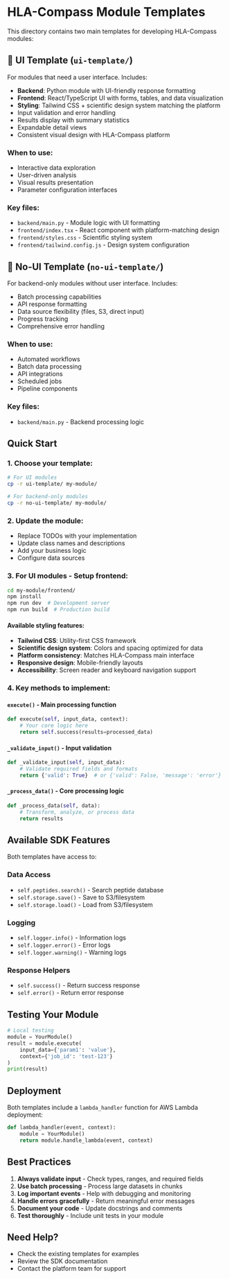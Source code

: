 # HLA-Compass Module Templates

This directory contains two main templates for developing HLA-Compass modules:

## 📱 UI Template (`ui-template/`)
For modules that need a user interface. Includes:
- **Backend**: Python module with UI-friendly response formatting
- **Frontend**: React/TypeScript UI with forms, tables, and data visualization
- **Styling**: Tailwind CSS + scientific design system matching the platform
- Input validation and error handling
- Results display with summary statistics
- Expandable detail views
- Consistent visual design with HLA-Compass platform

### When to use:
- Interactive data exploration
- User-driven analysis
- Visual results presentation
- Parameter configuration interfaces

### Key files:
- `backend/main.py` - Module logic with UI formatting
- `frontend/index.tsx` - React component with platform-matching design
- `frontend/styles.css` - Scientific styling system
- `frontend/tailwind.config.js` - Design system configuration

## 🔧 No-UI Template (`no-ui-template/`)
For backend-only modules without user interface. Includes:
- Batch processing capabilities
- API response formatting
- Data source flexibility (files, S3, direct input)
- Progress tracking
- Comprehensive error handling

### When to use:
- Automated workflows
- Batch data processing
- API integrations
- Scheduled jobs
- Pipeline components

### Key files:
- `backend/main.py` - Backend processing logic

## Quick Start

### 1. Choose your template:
```bash
# For UI modules
cp -r ui-template/ my-module/

# For backend-only modules
cp -r no-ui-template/ my-module/
```

### 2. Update the module:
- Replace TODOs with your implementation
- Update class names and descriptions
- Add your business logic
- Configure data sources

### 3. For UI modules - Setup frontend:
```bash
cd my-module/frontend/
npm install
npm run dev  # Development server
npm run build  # Production build
```

#### Available styling features:
- **Tailwind CSS**: Utility-first CSS framework
- **Scientific design system**: Colors and spacing optimized for data
- **Platform consistency**: Matches HLA-Compass main interface
- **Responsive design**: Mobile-friendly layouts
- **Accessibility**: Screen reader and keyboard navigation support

### 4. Key methods to implement:

#### `execute()` - Main processing function
```python
def execute(self, input_data, context):
    # Your core logic here
    return self.success(results=processed_data)
```

#### `_validate_input()` - Input validation
```python
def _validate_input(self, input_data):
    # Validate required fields and formats
    return {'valid': True}  # or {'valid': False, 'message': 'error'}
```

#### `_process_data()` - Core processing logic
```python
def _process_data(self, data):
    # Transform, analyze, or process data
    return results
```

## Available SDK Features

Both templates have access to:

### Data Access
- `self.peptides.search()` - Search peptide database
- `self.storage.save()` - Save to S3/filesystem
- `self.storage.load()` - Load from S3/filesystem

### Logging
- `self.logger.info()` - Information logs
- `self.logger.error()` - Error logs
- `self.logger.warning()` - Warning logs

### Response Helpers
- `self.success()` - Return success response
- `self.error()` - Return error response

## Testing Your Module

```python
# Local testing
module = YourModule()
result = module.execute(
    input_data={'param1': 'value'},
    context={'job_id': 'test-123'}
)
print(result)
```

## Deployment

Both templates include a `lambda_handler` function for AWS Lambda deployment:

```python
def lambda_handler(event, context):
    module = YourModule()
    return module.handle_lambda(event, context)
```

## Best Practices

1. **Always validate input** - Check types, ranges, and required fields
2. **Use batch processing** - Process large datasets in chunks
3. **Log important events** - Help with debugging and monitoring
4. **Handle errors gracefully** - Return meaningful error messages
5. **Document your code** - Update docstrings and comments
6. **Test thoroughly** - Include unit tests in your module

## Need Help?

- Check the existing templates for examples
- Review the SDK documentation
- Contact the platform team for support